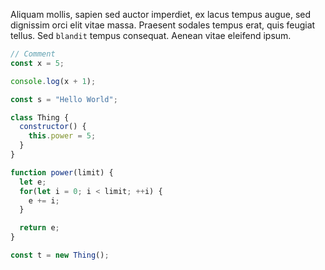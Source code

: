 Aliquam mollis, sapien sed auctor imperdiet, ex lacus tempus augue, sed dignissim orci elit vitae massa. Praesent sodales tempus erat, quis feugiat tellus. Sed `blandit` tempus consequat. Aenean vitae eleifend ipsum.

```javascript
// Comment
const x = 5;

console.log(x + 1);

const s = "Hello World";

class Thing {
  constructor() {
    this.power = 5;
  }
}

function power(limit) {
  let e;
  for(let i = 0; i < limit; ++i) {
    e += i;
  }

  return e;
}

const t = new Thing();
```